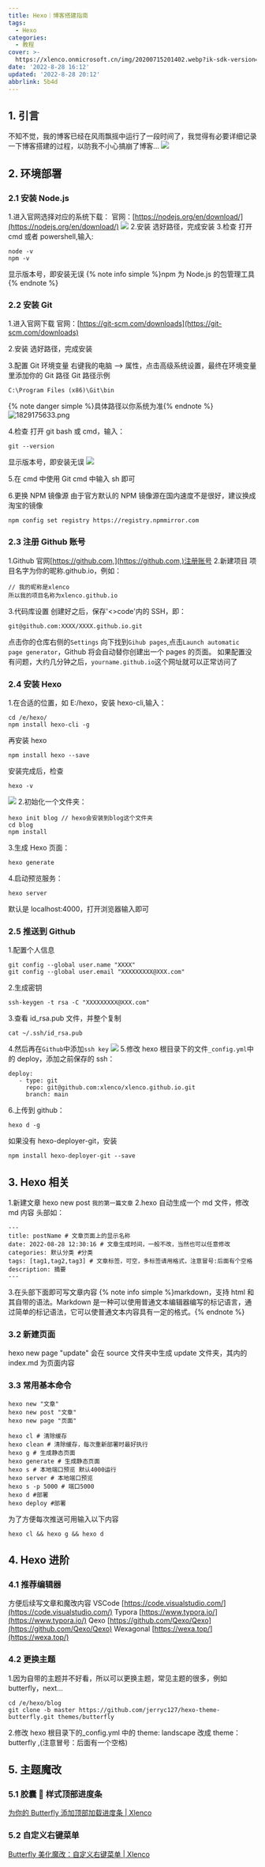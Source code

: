 ```yaml
---
title: Hexo｜博客搭建指南
tags:
  - Hexo
categories:
  - 教程
cover: >-
  https://xlenco.onmicrosoft.cn/img/20200715201402.webp?ik-sdk-version=javascript-1.4.3&updatedAt=1663987678157
date: '2022-8-28 16:12'
updated: '2022-8-28 20:12'
abbrlink: 5b4d
---
```


## 1. 引言

不知不觉，我的博客已经在风雨飘摇中运行了一段时间了，我觉得有必要详细记录一下博客搭建的过程，以防我不小心搞崩了博客…
![](https://cdn.nlark.com/yuque/0/2022/jpeg/22578074/1661668217875-2be43b6e-0d76-4a33-abb7-4e68d0475e19.jpeg)

## 2. 环境部署

### 2.1 安装 Node.js

1.进入官网选择对应的系统下载：
官网：[https://nodejs.org/en/download/](https://nodejs.org/en/download/)
![](https://cdn.nlark.com/yuque/0/2022/jpeg/22578074/1661668526838-eac22e5d-777a-4749-8a3d-7c07dc278ca7.jpeg?x-oss-process=image%2Fresize%2Cw_750%2Climit_0) 2.安装
选好路径，完成安装 3.检查
打开 cmd 或者 powershell,输入:

```
node -v
npm -v
```

显示版本号，即安装无误
{% note info simple %}npm 为 Node.js 的包管理工具{% endnote %}

### 2.2 安装 Git

1.进入官网下载
官网：[https://git-scm.com/downloads](https://git-scm.com/downloads)

2.安装
选好路径，完成安装

3.配置 Git 环境变量
右键我的电脑 --> 属性，点击高级系统设置，最终在环境变量里添加你的 Git 路径
Git 路径示例

```
C:\Program Files (x86)\Git\bin
```

{% note danger simple %}具体路径以你系统为准{% endnote %}
![1829175633.png](https://cdn.nlark.com/yuque/0/2023/png/22578074/1674012666037-8e3fd897-a7d7-4e19-b844-01ce26b16cdd.png#averageHue=%23f8f6f6&from=url&id=Vh1NU&name=1829175633.png&originHeight=1040&originWidth=1920&originalType=binary&ratio=1&rotation=0&showTitle=false&size=156364&status=done&style=none&title=)

4.检查
打开 git bash 或 cmd，输入：

```
git --version
```

显示版本号，即安装无误
![](https://cdn.nlark.com/yuque/0/2022/jpeg/22578074/1661671536489-a6c14ccb-2420-4009-92ce-e150b722547a.jpeg)

5.在 cmd 中使用 Git
cmd 中输入 sh 即可

6.更换 NPM 镜像源
由于官方默认的 NPM 镜像源在国内速度不是很好，建议换成淘宝的镜像

```
npm config set registry https://registry.npmmirror.com
```

### 2.3 注册 Github 账号

1.Github 官网[https://github.com,](https://github.com,)注册账号 2.新建项目
项目名字为你的昵称.github.io，例如：

```
// 我的昵称是xlenco
所以我的项目名称为xlenco.github.io
```

3.代码库设置
创建好之后，保存'<>code'内的 SSH，即：

```
git@github.com:XXXX/XXXX.github.io.git
```

点击你的仓库右侧的`Settings`
向下找到`Gihub pages`,点击`Launch automatic page generator`，Github 将会自动替你创建出一个 pages 的页面。 如果配置没有问题，大约几分钟之后，`yourname.github.io`这个网址就可以正常访问了

### 2.4 安装 Hexo

1.在合适的位置，如 E:/hexo，安装 hexo-cli,输入：

```
cd /e/hexo/
npm install hexo-cli -g
```

再安装 hexo

```
npm install hexo --save
```

安装完成后，检查

```
hexo -v
```

![](https://cdn.nlark.com/yuque/0/2022/jpeg/22578074/1661671983521-6f81cc7b-8410-4a2b-9399-f6a7e8fbdeb2.jpeg) 2.初始化一个文件夹：

```
hexo init blog // hexo会安装到blog这个文件夹
cd blog
npm install
```

3.生成 Hexo 页面：

```
hexo generate
```

4.启动预览服务：

```
hexo server
```

默认是 localhost:4000，打开浏览器输入即可

### 2.5 推送到 Github

1.配置个人信息

```
git config --global user.name "XXXX"
git config --global user.email "XXXXXXXXX@XXX.com"
```

2.生成密钥

```
ssh-keygen -t rsa -C "XXXXXXXXX@XXX.com"
```

3.查看 id_rsa.pub 文件，并整个复制

```
cat ~/.ssh/id_rsa.pub
```

4.然后再在`Github`中添加`ssh key`
![](https://cdn.nlark.com/yuque/0/2022/jpeg/22578074/1661672964325-47716767-f2fd-46e0-b283-d5631bf40eaf.jpeg?x-oss-process=image%2Fresize%2Cw_750%2Climit_0) 5.修改 hexo 根目录下的文件`_config.yml`中的 deploy，添加之前保存的 ssh：

```
deploy:
   - type: git
     repo: git@github.com:xlenco/xlenco.github.io.git
     branch: main
```

6.上传到 github：

```
hexo d -g
```

如果没有 hexo-deployer-git，安装

```
npm install hexo-deployer-git --save
```

## 3. Hexo 相关

1.新建文章
hexo new post `我的第一篇文章`
2.hexo 自动生成一个 md 文件，修改 md 内容
头部如：

```
---
title: postName # 文章页面上的显示名称
date: 2022-08-28 12:30:16 # 文章生成时间，一般不改，当然也可以任意修改
categories: 默认分类 #分类
tags: [tag1,tag2,tag3] # 文章标签，可空，多标签请用格式，注意冒号:后面有个空格
description: 摘要
---
```

3.在头部下面即可写文章内容
{% note info simple %}markdown，支持 html 和其自带的语法。Markdown 是一种可以使用普通文本编辑器编写的标记语言，通过简单的标记语法，它可以使普通文本内容具有一定的格式。{% endnote %}

### 3.2 新建页面

hexo new page "update"
会在 source 文件夹中生成 update 文件夹，其内的 index.md 为页面内容

### 3.3 常用基本命令

```
hexo new "文章"
hexo new post "文章"
hexo new page "页面"

hexo cl # 清除缓存
hexo clean # 清除缓存，每次重新部署时最好执行
hexo g # 生成静态页面
hexo generate # 生成静态页面
hexo s # 本地端口预览 默认4000运行
hexo server # 本地端口预览
hexo s -p 5000 # 端口5000
hexo d #部署
hexo deploy #部署
```

为了方便每次推送可用输入以下内容

```
hexo cl && hexo g && hexo d
```

## 4. Hexo 进阶

### 4.1 推荐编辑器

方便后续写文章和魔改内容
VSCode [https://code.visualstudio.com/](https://code.visualstudio.com/)
Typora [https://www.typora.io/](https://www.typora.io/)
Qexo [https://github.com/Qexo/Qexo](https://github.com/Qexo/Qexo)
Wexagonal [https://wexa.top/](https://wexa.top/)

### 4.2 更换主题

1.因为自带的主题并不好看，所以可以更换主题，常见主题的很多，例如 butterfly，next...

```
cd /e/hexo/blog
git clone -b master https://github.com/jerryc127/hexo-theme-butterfly.git themes/butterfly
```

2.修改 hexo 根目录下的\_config.yml 中的 theme: landscape 改成 theme： butterfly ,(注意冒号：后面有一个空格)

## 5. 主题魔改

### 5.1 胶囊 💊 样式顶部进度条

[为你的 Butterfly 添加顶部加载进度条 | Xlenco](https://xlenco.eu.org/posts/769f.html)

### 5.2 自定义右键菜单

[Butterfly 美化魔改：自定义右键菜单 | Xlenco](https://xlenco.eu.org/posts/8d1e.html)
